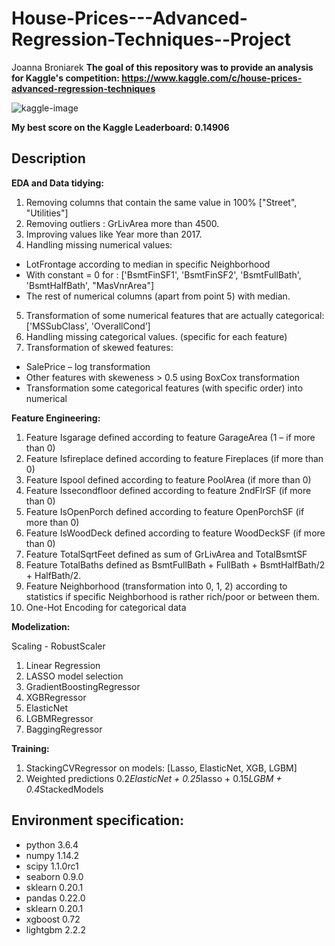 # House-Prices---Advanced-Regression-Techniques--Project
Joanna Broniarek
**The goal of this repository was to provide an analysis for Kaggle's competition:  https://www.kaggle.com/c/house-prices-advanced-regression-techniques**

![kaggle-image](https://storage.googleapis.com/kaggle-competitions/kaggle/5407/media/housesbanner.png)

**My best score on the Kaggle Leaderboard: 0.14906**

## Description

**EDA and Data tidying:**

1. Removing columns that contain the same value in 100% ["Street", "Utilities"]
2. Removing outliers : GrLivArea more than 4500.
3. Improving values like Year more than 2017.
4. Handling missing numerical values:
  + LotFrontage according to median in specific Neighborhood
  + With constant = 0 for :
['BsmtFinSF1', 'BsmtFinSF2', 'BsmtFullBath', 'BsmtHalfBath', "MasVnrArea"]
  + The rest of numerical columns (apart from point 5) with median.
5. Transformation of some numerical features that are actually categorical:
['MSSubClass', 'OverallCond’]
6. Handling missing categorical values. (specific for each feature)
7. Transformation of skewed features:
  + SalePrice – log transformation
  + Other features with skeweness > 0.5 using BoxCox transformation
  + Transformation some categorical features (with specific order) into numerical

**Feature Engineering:**

1. Feature Isgarage defined according to feature GarageArea (1 – if more than 0)
2. Feature Isfireplace defined according to feature Fireplaces (if more than 0)
3. Feature Ispool defined according to feature PoolArea (if more than 0)
4. Feature Issecondfloor defined according to feature 2ndFlrSF (if more than 0)
5. Feature IsOpenPorch defined according to feature OpenPorchSF (if more than 0)
6. Feature IsWoodDeck defined according to feature WoodDeckSF (if more than 0)
7. Feature TotalSqrtFeet defined as sum of GrLivArea and TotalBsmtSF
8. Feature TotalBaths defined as BsmtFullBath + FullBath + BsmtHalfBath/2 + HalfBath/2.
9. Feature Neighborhood (transformation into 0, 1, 2) according to statistics if specific Neighborhood is rather rich/poor or between them.
10. One-Hot Encoding for categorical data

**Modelization:**

Scaling - RobustScaler
1. Linear Regression
2. LASSO model selection
3. GradientBoostingRegressor
4. XGBRegressor
5. ElasticNet
6. LGBMRegressor
7. BaggingRegressor

**Training:**
1. StackingCVRegressor on models: [Lasso, ElasticNet, XGB, LGBM]
2. Weighted predictions 0.2*ElasticNet + 0.25*lasso + 0.15*LGBM + 0.4*StackedModels

## Environment specification:

* python 3.6.4
* numpy 1.14.2
* scipy 1.1.0rc1
* seaborn 0.9.0
* sklearn 0.20.1
* pandas 0.22.0
* sklearn 0.20.1
* xgboost 0.72
* lightgbm 2.2.2

